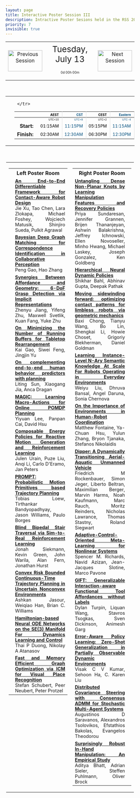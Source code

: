 ```yaml
---
layout: page
title: Interactive Poster Session III
description: Intractive Poster Sesions held in the RSS 2021 gather.town space
priority: 7
invisible: true
---
```

<head>
<style>
* {
  box-sizing: border-box;
}

#myInput {
  background-position: 10px 10px;
  background-repeat: no-repeat;
  width: 100%;
  font-size: 100%;
  padding: 12px 20px 12px 40px;
  border: 1px solid #ddd;
  margin-bottom: 12px;
}

#myTable, #myTableA {
  border-collapse: collapse;
  width: 100%;
  border: 1px solid #ddd;
  font-size: 100%;
}

#myTable th, #myTable td, #myTableA th, #myTableA td {
  text-align: left;
  padding: 12px;
}

#myTable tr, #myTableA tr {
  border-bottom: 1px solid #ddd;
}

#myTable tr.header, #myTable tr:hover, #myTableA tr.header, #myTableA tr:hover {
  background-color: #f1f1f1;
}


#eventcounter1 a {
    font-size: 12px;
    color: #ffffff;
    display: block;
}

#eventcounter1 a:hover {
    text-decoration: none;
}

#eventcounter2 a {
    font-size: 12px;
    color: #ffffff;
    display: block;
}

#eventcounter2 a:hover {
    text-decoration: none;
}

</style>
</head>

<table width="100%"><tr>
<td style="width: 15%; text-align: center;"><a href="{{ site.baseurl }}/program/posters2/">
<img src="{{ site.baseurl }}/images/previous_icon.png"
       alt="Previous Session" width = "107"  height = "66"/> 
</a> </td>
<td width="60%" height="120px;">
<center><span  style="font-size:26px; vertical-align: top; ">Tuesday, July 13</span></center><br><p style="text-align: center; font-size: 10px; margin-top: 0px;" id="eventcounter1"><a>0d 00h 00m</a></p>
</td>
<td style="width: 15%; text-align: center;"><a href="{{ site.baseurl }}/program/posters4/">
<img src="{{ site.baseurl }}/images/next_icon.png"
       alt="Next Session" width = "107"  height = "66"/> 
</a> </td>
</tr>
</table>


<br>


<table width="100%"><tr><td width="15%">&nbsp;</td><td>
 <table width="100%">
  <thead>
  <tr><th></th> 
   <th style="font-size: 10px; color:#000000; text-align:right; border-right: solid #dddddd 1px; padding-right: 10px;">AEST</th>
 <th style="font-size: 10px; color:#004e7d; text-align:right; border-right: solid #dddddd 1px; padding-right: 10px;">CST</th>
 <th style="font-size: 10px; color:#000000; text-align:right; border-right: solid #dddddd 1px; padding-right: 10px;">CEST</th>
 <th style="font-size: 10px; color:#004e7d; text-align:right; border-right: solid #dddddd 1px; padding-right: 10px;">Eastern</th>
 <th style="font-size: 10px; color:#000000; text-align:right; border-right: solid #dddddd 1px; padding-right: 10px;">Pacific</th>
 
     </tr>
</thead>

<tr><td></td>
    <td style="font-size: 8px; color:#000000; text-align:right; border-right: solid #dddddd 1px; padding-right: 10px; padding-bottom: 3px;"> UTC+10</td>
  <td style="font-size: 8px; color:#004e7d; text-align:right; border-right: solid #dddddd 1px; padding-right: 10px; padding-bottom: 3px;"> UTC+8</td>
  <td style="font-size: 8px; color:#000000; text-align:right; border-right: solid #dddddd 1px; padding-right: 10px; padding-bottom: 3px;"> UTC+2</td>
  <td style="font-size: 8px; color:#004e7d; text-align:right; border-right: solid #dddddd 1px; padding-right: 10px; padding-bottom: 3px;"> UTC-4</td>
  <td style="font-size: 8px; color:#000000; text-align:right; border-right: solid #dddddd 1px; padding-right: 10px; padding-bottom: 3px;"> UTC-7</td>

</tr>
  <tr><td style="text-align:right; font-weight:bold; padding-right:15px;">Start: </td>
 <td style="font-size: 13px; color:#000000; text-align:right; border-right: solid #dddddd 1px; padding-right: 10px;">01:15AM</td>
 <td style="font-size: 13px; color:#004e7d; text-align:right; border-right: solid #dddddd 1px; padding-right: 10px;">11:15PM</td>
 <td style="font-size: 13px; color:#000000; text-align:right; border-right: solid #dddddd 1px; padding-right: 10px;">05:15PM</td>
 <td style="font-size: 13px; color:#004e7d; text-align:right; border-right: solid #dddddd 1px; padding-right: 10px;">11:15AM</td>
 <td style="font-size: 13px; color:#000000; text-align:right; border-right: solid #dddddd 1px; padding-right: 10px;">08:15AM</td>
</tr>
<tr><td style="text-align:right; font-weight:bold; padding-right:15px;">Finish: </td>
 <td style="font-size: 13px; color:#000000; text-align:right; border-right: solid #dddddd 1px; padding-right: 10px;">02:30AM</td>
 <td style="font-size: 13px; color:#004e7d; text-align:right; border-right: solid #dddddd 1px; padding-right: 10px;">12:30AM</td>
 <td style="font-size: 13px; color:#000000; text-align:right; border-right: solid #dddddd 1px; padding-right: 10px;">06:30PM</td>
 <td style="font-size: 13px; color:#004e7d; text-align:right; border-right: solid #dddddd 1px; padding-right: 10px;">12:30PM</td>
 <td style="font-size: 13px; color:#000000; text-align:right; border-right: solid #dddddd 1px; padding-right: 10px;">09:30AM</td>
</tr>
</table> 
</td><td width="15%">&nbsp;</td> </tr></table> 
 <br> 
 <table style="padding:2px;" id="side-by-side">
<tr>
<td style="vertical-align: top;" width="50%">
<table id="myTable">
<tr class="toprowHeader"><th colspan="2"><center>Left Poster Room</center></th></tr><tr> <td  style="font-size:80%; text-align:center;"><br></td>
 <td width="95%" style="font-size: 90%; text-align: justify;"> <a href="{{ '/program/papers/008/' | absolute_url }}"><b>An End-to-End Differentiable Framework for Contact-Aware Robot Design</b></a><br>Jie Xu, Tao Chen, Lara Zlokapa, Michael Foshey, Wojciech Matusik, Shinjiro Sueda, Pulkit Agrawal</td>
 </tr><tr> <td  style="font-size:80%; text-align:center;"><br></td>
 <td width="95%" style="font-size: 90%; text-align: justify;"> <a href="{{ '/program/papers/022/' | absolute_url }}"><b>Bayesian Deep Graph Matching for  Correspondence Identification in Collaborative Perception</b></a><br>Peng Gao, Hao Zhang</td>
 </tr><tr> <td  style="font-size:80%; text-align:center;"><br></td>
 <td width="95%" style="font-size: 90%; text-align: justify;"> <a href="{{ '/program/papers/024/' | absolute_url }}"><b>Synergies Between Affordance and Geometry: 6-DoF Grasp Detection via Implicit Representations</b></a><br>Zhenyu Jiang, Yifeng Zhu, Maxwell Svetlik, Kuan Fang, Yuke Zhu</td>
 </tr><tr> <td  style="font-size:80%; text-align:center;"><br></td>
 <td width="95%" style="font-size: 90%; text-align: justify;"> <a href="{{ '/program/papers/033/' | absolute_url }}"><b>On Minimizing the Number of Running Buffers for Tabletop Rearrangement</b></a><br>Kai Gao, Siwei Feng, Jingjin Yu</td>
 </tr><tr> <td  style="font-size:80%; text-align:center;"><br></td>
 <td width="95%" style="font-size: 90%; text-align: justify;"> <a href="{{ '/program/papers/037/' | absolute_url }}"><b>On complementing end-to-end human behavior predictors with planning</b></a><br>Liting Sun, Xiaogang Jia, Anca Dragan</td>
 </tr><tr> <td  style="font-size:80%; text-align:center;"><br></td>
 <td width="95%" style="font-size: 90%; text-align: justify;"> <a href="{{ '/program/papers/041/' | absolute_url }}"><b>MAGIC: Learning Macro-Actions for Online POMDP Planning </b></a><br>Yiyuan Lee, Panpan Cai, David Hsu</td>
 </tr><tr> <td  style="font-size:80%; text-align:center;"><br></td>
 <td width="95%" style="font-size: 90%; text-align: justify;"> <a href="{{ '/program/papers/052/' | absolute_url }}"><b>Composable Energy Policies for Reactive Motion Generation and Reinforcement Learning </b></a><br>Julen Urain, Puze Liu, Anqi Li, Carlo D'Eramo, Jan Peters</td>
 </tr><tr> <td  style="font-size:80%; text-align:center;"><br></td>
 <td width="95%" style="font-size: 90%; text-align: justify;"> <a href="{{ '/program/papers/058/' | absolute_url }}"><b>PROMPT:  Probabilistic  Motion  Primitives  based  Trajectory  Planning</b></a><br>Tobias Loew, Tirthankar Bandyopadhyay, Jason Williams, Paulo Borges</td>
 </tr><tr> <td  style="font-size:80%; text-align:center;"><br></td>
 <td width="95%" style="font-size: 90%; text-align: justify;"> <a href="{{ '/program/papers/061/' | absolute_url }}"><b>Blind Bipedal Stair Traversal via Sim-to-Real Reinforcement Learning</b></a><br>Jonah Siekmann, Kevin Green, John Warila, Alan Fern, Jonathan Hurst</td>
 </tr><tr> <td  style="font-size:80%; text-align:center;"><br></td>
 <td width="95%" style="font-size: 90%; text-align: justify;"> <a href="{{ '/program/papers/069/' | absolute_url }}"><b>Convex Risk Bounded Continuous-Time Trajectory Planning in Uncertain Nonconvex Environments</b></a><br>Ashkan Jasour, Weiqiao Han, Brian C. Williams</td>
 </tr><tr> <td  style="font-size:80%; text-align:center;"><br></td>
 <td width="95%" style="font-size: 90%; text-align: justify;"> <a href="{{ '/program/papers/086/' | absolute_url }}"><b>Hamiltonian-based Neural ODE Networks on the SE(3) Manifold For Dynamics Learning and Control</b></a><br>Thai P Duong, Nikolay A Atanasov</td>
 </tr><tr> <td  style="font-size:80%; text-align:center;"><br></td>
 <td width="95%" style="font-size: 90%; text-align: justify;"> <a href="{{ '/program/papers/091/' | absolute_url }}"><b>Fast and Memory Efficient Graph Optimization via ICM for Visual Place Recognition</b></a><br>Stefan Schubert, Peer Neubert, Peter Protzel</td>
 </tr></table></td>

<td style="vertical-align: top;" width="50%">
<table id="myTableA">
<tr class="toprowHeader"><th colspan="2"><center>Right Poster Room</center></th></tr><tr> <td width="95%" style="font-size: 90%; text-align: justify;"> <a href="{{ '/program/papers/013/' | absolute_url }}"><b>Untangling Dense Non-Planar Knots by Learning Manipulation Features and Recovery Policies</b></a><br>Priya Sundaresan, Jennifer Grannen, Brijen Thananjeyan, Ashwin Balakrishna, Jeffrey Ichnowski, Ellen Novoseller, Minho Hwang, Michael Laskey, Joseph Gonzalez, Ken Goldberg</td>
 <td  style="font-size:80%; text-align:center;"><br></td>
 </tr><tr> <td width="95%" style="font-size: 90%; text-align: justify;"> <a href="{{ '/program/papers/023/' | absolute_url }}"><b>Hierarchical Neural Dynamic Policies</b></a><br>Shikhar Bahl, Abhinav Gupta, Deepak Pathak</td>
 <td  style="font-size:80%; text-align:center;"><br></td>
 </tr><tr> <td width="95%" style="font-size: 90%; text-align: justify;"> <a href="{{ '/program/papers/031/' | absolute_url }}"><b>Moving sidewinding forward: optimizing contact patterns for limbless robots via geometric mechanics</b></a><br>Baxi Chong, Tianyu Wang, Bo Lin, Shengkai Li, Howie Choset, Grigoriy Blekherman, Daniel Goldman</td>
 <td  style="font-size:80%; text-align:center;"><br></td>
 </tr><tr> <td width="95%" style="font-size: 90%; text-align: justify;"> <a href="{{ '/program/papers/035/' | absolute_url }}"><b>Learning Instance-Level N-Ary Semantic Knowledge At Scale For Robots Operating in Everyday Environments</b></a><br>Weiyu Liu, Dhruva Bansal, Angel Daruna, Sonia Chernova</td>
 <td  style="font-size:80%; text-align:center;"><br></td>
 </tr><tr> <td width="95%" style="font-size: 90%; text-align: justify;"> <a href="{{ '/program/papers/038/' | absolute_url }}"><b>On the Importance of Environments in Human-Robot Coordination</b></a><br>Matthew Fontaine, Ya-Chuan Hsu, Yulun Zhang, Bryon Tjanaka, Stefanos Nikolaidis</td>
 <td  style="font-size:80%; text-align:center;"><br></td>
 </tr><tr> <td width="95%" style="font-size: 90%; text-align: justify;"> <a href="{{ '/program/papers/048/' | absolute_url }}"><b>Dipper: A Dynamically Transitioning Aerial-Aquatic Unmanned Vehicle</b></a><br>Friedrich M Rockenbauer, Simon Jeger, Liberto Beltran, Maximilian Berger, Marvin Harms, Noah Kaufmann, Marc Rauch, Moritz Reinders, Nicholas Lawrance, Thomas Stastny, Roland Siegwart</td>
 <td  style="font-size:80%; text-align:center;"><br></td>
 </tr><tr> <td width="95%" style="font-size: 90%; text-align: justify;"> <a href="{{ '/program/papers/056/' | absolute_url }}"><b>Adaptive-Control-Oriented Meta-Learning for Nonlinear Systems</b></a><br>Spencer M. Richards, Navid Azizan, Jean-Jacques Slotine, Marco Pavone</td>
 <td  style="font-size:80%; text-align:center;"><br></td>
 </tr><tr> <td width="95%" style="font-size: 90%; text-align: justify;"> <a href="{{ '/program/papers/060/' | absolute_url }}"><b>GIFT: Generalizable Interaction-aware Functional Tool Affordances without Labels</b></a><br>Dylan Turpin, Liquan Wang, Stavros Tsogkas, Sven Dickinson, Animesh Garg</td>
 <td  style="font-size:80%; text-align:center;"><br></td>
 </tr><tr> <td width="95%" style="font-size: 90%; text-align: justify;"> <a href="{{ '/program/papers/065/' | absolute_url }}"><b>Error-Aware Policy Learning: Zero-Shot Generalization in Partially Observable Dynamic Environments</b></a><br>Visak C V Kumar, Sehoon Ha, C. Karen Liu</td>
 <td  style="font-size:80%; text-align:center;"><br></td>
 </tr><tr> <td width="95%" style="font-size: 90%; text-align: justify;"> <a href="{{ '/program/papers/075/' | absolute_url }}"><b>Distributed Covariance Steering with Consensus ADMM for Stochastic Multi-Agent Systems</b></a><br>Augustinos D Saravanos, Alexandros Tsolovikos, Efstathios Bakolas, Evangelos Theodorou</td>
 <td  style="font-size:80%; text-align:center;"><br></td>
 </tr><tr> <td width="95%" style="font-size: 90%; text-align: justify;"> <a href="{{ '/program/papers/089/' | absolute_url }}"><b>Surprisingly Robust In-Hand Manipulation: An Empirical Study</b></a><br>Aditya Bhatt, Adrian Sieler, Steffen Puhlmann, Oliver Brock</td>
 <td  style="font-size:80%; text-align:center;"><br></td>
 </tr></table></td>

</tr>
</table>

<br>
&nbsp;<br>

<script>
var startDate1 = new Date("2021-07-13 08:15:00 UTC-0700").getTime();
var finDate1 = new Date("2021-07-13 09:30:00 UTC-0700").getTime();

// Update the count down every 1 second
var x1 = function() {

  // Get today's date and time
  var now1 = new Date().getTime();
    
  var distToStart1 = startDate1 - now1;
  if (distToStart1 > 0) {

      var days = Math.floor(distToStart1 / (1000 * 60 * 60 * 24));
      var hours = Math.floor((distToStart1 % (1000 * 60 * 60 * 24)) / (1000 * 60 * 60));
      var minutes = Math.floor((distToStart1 % (1000 * 60 * 60)) / (1000 * 60));
   
      document.getElementById("eventcounter1").innerHTML = "<a><span style='color: #aaaaaa;'>" + days + "d " + hours + "h " + minutes + "m</span></a>" ;
      setTimeout(x1, 5000); 
    
  } else {

        var distToEnd1 = finDate1 - now1;

        if (distToEnd1 > 0) {
            document.getElementById("eventcounter1").innerHTML = '<img src="{{ site.baseurl }}/images/live-icon-small.gif" alt="Event is Live" width="64" height=17"><a><span style="color: #ffaaaa;">'+ distToEnd1 +'</span></a> ';
            setTimeout(x1, 30000); 
        }
        else
        { 
            document.getElementById("eventcounter1").innerHTML = "<a><span style='color: #aaaaaa;'>Now concluded</span></a>";
        }
  }
};

setTimeout(x1,0);
</script>

    